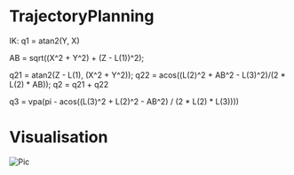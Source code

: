 # TrajectoryPlanning
IK:
  q1 = atan2(Y, X)

  AB = sqrt((X^2 + Y^2) + (Z - L(1))^2);

  q21 = atan2(Z - L(1), (X^2 + Y^2));
  q22 = acos((L(2)^2 + AB^2 - L(3)^2)/(2 * L(2) * AB));
  q2 = q21 + q22

  q3 = vpa(pi - acos((L(3)^2 + L(2)^2 - AB^2) / (2 * L(2) * L(3))))

# Visualisation
![Pic](https://user-images.githubusercontent.com/27694775/96355680-dfeb5400-10ec-11eb-82c9-1f7e8e7cb44f.png)
